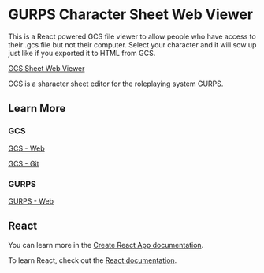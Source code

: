 # GURPS Character Sheet Web Viewer

This is a React powered GCS file viewer to allow people who have access to their .gcs file but not their computer.
Select your character and it will sow up just like if you exported it to HTML from GCS.

[GCS Sheet Web Viewer](https://tsuzumic.github.io/gcswebviewer/)

GCS is a sharacter sheet editor for the roleplaying system GURPS.

## Learn More

### GCS

[GCS - Web](https://gurpscharactersheet.com)

[GCS - Git](https://https://github.com/richardwilkes/gcs)

### GURPS

[GURPS - Web](http://www.sjgames.com/gurps/)

## React

You can learn more in the [Create React App documentation](https://facebook.github.io/create-react-app/docs/getting-started).

To learn React, check out the [React documentation](https://reactjs.org/).
